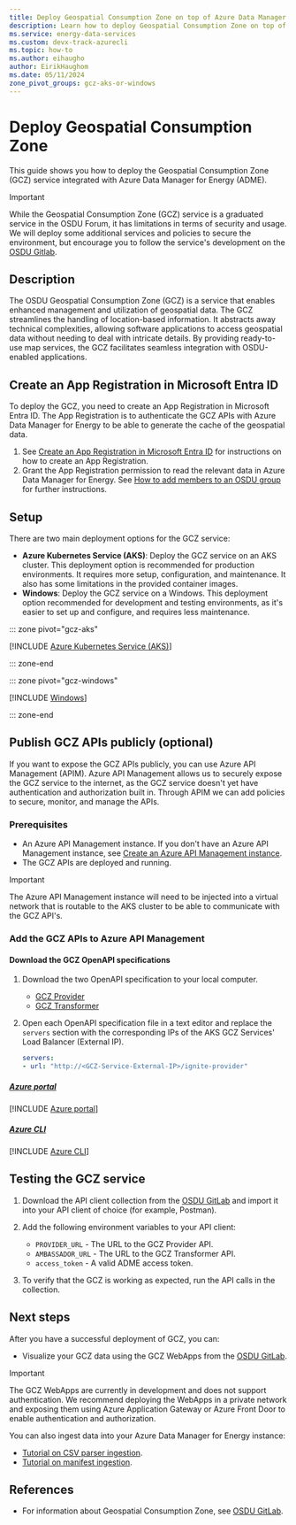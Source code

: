 ```yaml
---
title: Deploy Geospatial Consumption Zone on top of Azure Data Manager for Energy
description: Learn how to deploy Geospatial Consumption Zone on top of your Azure Data Manager for Energy instance.
ms.service: energy-data-services
ms.custom: devx-track-azurecli
ms.topic: how-to
ms.author: eihaugho
author: EirikHaughom
ms.date: 05/11/2024
zone_pivot_groups: gcz-aks-or-windows
---
```


# Deploy Geospatial Consumption Zone

This guide shows you how to deploy the Geospatial Consumption Zone (GCZ) service integrated with Azure Data Manager for Energy (ADME).

> [!IMPORTANT]
> While the Geospatial Consumption Zone (GCZ) service is a graduated service in the OSDU Forum, it has limitations in terms of security and usage. We will deploy some additional services and policies to secure the environment, but encourage you to follow the service's development on the [OSDU Gitlab](https://community.opengroup.org/osdu/platform/consumption/geospatial/-/wikis/home).

## Description

The OSDU Geospatial Consumption Zone (GCZ) is a service that enables enhanced management and utilization of geospatial data. The GCZ streamlines the handling of location-based information. It abstracts away technical complexities, allowing software applications to access geospatial data without needing to deal with intricate details. By providing ready-to-use map services, the GCZ facilitates seamless integration with OSDU-enabled applications.

## Create an App Registration in Microsoft Entra ID

To deploy the GCZ, you need to create an App Registration in Microsoft Entra ID. The App Registration is to authenticate the GCZ APIs with Azure Data Manager for Energy to be able to generate the cache of the geospatial data.

1. See [Create an App Registration in Microsoft Entra ID](/azure/active-directory/develop/quickstart-register-app) for instructions on how to create an App Registration.
1. Grant the App Registration permission to read the relevant data in Azure Data Manager for Energy. See [How to add members to an OSDU group](./how-to-manage-users.md#add-members-to-an-osdu-group-in-a-data-partition) for further instructions.

## Setup

There are two main deployment options for the GCZ service:
- **Azure Kubernetes Service (AKS)**: Deploy the GCZ service on an AKS cluster. This deployment option is recommended for production environments. It requires more setup, configuration, and maintenance. It also has some limitations in the provided container images.
- **Windows**: Deploy the GCZ service on a Windows. This deployment option recommended for development and testing environments, as it's easier to set up and configure, and requires less maintenance.

::: zone pivot="gcz-aks"

[!INCLUDE [Azure Kubernetes Service (AKS)](includes/how-to/how-to-deploy-gcz/deploy-gcz-on-aks.md)]

::: zone-end

::: zone pivot="gcz-windows"

[!INCLUDE [Windows](includes/how-to/how-to-deploy-gcz/deploy-gcz-on-windows.md)]

::: zone-end

## Publish GCZ APIs publicly (optional)

If you want to expose the GCZ APIs publicly, you can use Azure API Management (APIM).
Azure API Management allows us to securely expose the GCZ service to the internet, as the GCZ service doesn't yet have authentication and authorization built in.
Through APIM we can add policies to secure, monitor, and manage the APIs.

### Prerequisites

- An Azure API Management instance. If you don't have an Azure API Management instance, see [Create an Azure API Management instance](/azure/api-management/get-started-create-service-instance).
- The GCZ APIs are deployed and running.

> [!IMPORTANT]
> The Azure API Management instance will need to be injected into a virtual network that is routable to the AKS cluster to be able to communicate with the GCZ API's.

### Add the GCZ APIs to Azure API Management

#### Download the GCZ OpenAPI specifications

1. Download the two OpenAPI specification to your local computer.
    - [GCZ Provider](https://github.com/microsoft/adme-samples/blob/main/services/gcz/gcz-openapi-provider.yaml)
    - [GCZ Transformer](https://github.com/microsoft/adme-samples/blob/main/services/gcz/gcz-openapi-transformer.yaml)
1. Open each OpenAPI specification file in a text editor and replace the `servers` section with the corresponding IPs of the AKS GCZ Services' Load Balancer (External IP).

    ```yaml
    servers:
    - url: "http://<GCZ-Service-External-IP>/ignite-provider"
    ```

##### [Azure portal](#tab/portal)

[!INCLUDE [Azure portal](includes/how-to/how-to-deploy-gcz/deploy-gcz-apim-portal.md)]

##### [Azure CLI](#tab/cli)

[!INCLUDE [Azure CLI](includes/how-to/how-to-deploy-gcz/deploy-gcz-apim-cli.md)]

## Testing the GCZ service

1. Download the API client collection from the [OSDU GitLab](https://community.opengroup.org/osdu/platform/consumption/geospatial/-/blob/master/docs/test-assets/postman/Geospatial%20Consumption%20Zone%20-%20Provider%20Postman%20Tests.postman_collection.json?ref_type=heads) and import it into your API client of choice (for example, Postman).
1. Add the following environment variables to your API client:
    - `PROVIDER_URL` - The URL to the GCZ Provider API.
    - `AMBASSADOR_URL` - The URL to the GCZ Transformer API.
    - `access_token` - A valid ADME access token.

1. To verify that the GCZ is working as expected, run the API calls in the collection.

## Next steps
After you have a successful deployment of GCZ, you can:

- Visualize your GCZ data using the GCZ WebApps from the [OSDU GitLab](https://community.opengroup.org/osdu/platform/consumption/geospatial/-/tree/master/docs/test-assets/webapps?ref_type=heads).

> [!IMPORTANT]
> The GCZ WebApps are currently in development and does not support authentication. We recommend deploying the WebApps in a private network and exposing them using Azure Application Gateway or Azure Front Door to enable authentication and authorization.

You can also ingest data into your Azure Data Manager for Energy instance:

- [Tutorial on CSV parser ingestion](tutorial-csv-ingestion.md).
- [Tutorial on manifest ingestion](tutorial-manifest-ingestion.md).
    
## References

- For information about Geospatial Consumption Zone, see [OSDU GitLab](https://community.opengroup.org/osdu/platform/consumption/geospatial/).
